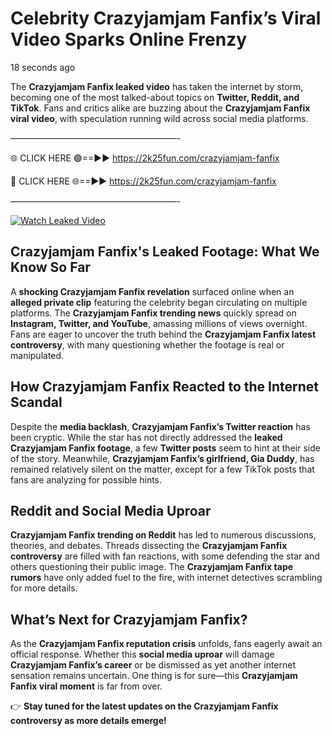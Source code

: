 # Celebrity Crazyjamjam Fanfix’s Viral Video Sparks Online Frenzy

18 seconds ago

The **Crazyjamjam Fanfix leaked video** has taken the internet by storm, becoming one of the most talked-about topics on **Twitter, Reddit, and TikTok**. Fans and critics alike are buzzing about the **Crazyjamjam Fanfix viral video**, with speculation running wild across social media platforms.

———————————————————-

🌐 CLICK HERE 🟢==►► https://2k25fun.com/crazyjamjam-fanfix

🔴 CLICK HERE 🌐==►► https://2k25fun.com/crazyjamjam-fanfix

———————————————————-

[![Watch Leaked Video](https://miro.medium.com/v2/resize:fit:828/format:webp/1*cilzJN44JGOrTw9NJCrNHA.gif "Watch Leaked Video")](https://2k25fun.com/crazyjamjam-fanfix)

## **Crazyjamjam Fanfix's Leaked Footage: What We Know So Far**  
A **shocking Crazyjamjam Fanfix revelation** surfaced online when an **alleged private clip** featuring the celebrity began circulating on multiple platforms. The **Crazyjamjam Fanfix trending news** quickly spread on **Instagram, Twitter, and YouTube**, amassing millions of views overnight. Fans are eager to uncover the truth behind the **Crazyjamjam Fanfix latest controversy**, with many questioning whether the footage is real or manipulated.  

## **How Crazyjamjam Fanfix Reacted to the Internet Scandal**  
Despite the **media backlash**, **Crazyjamjam Fanfix’s Twitter reaction** has been cryptic. While the star has not directly addressed the **leaked Crazyjamjam Fanfix footage**, a few **Twitter posts** seem to hint at their side of the story. Meanwhile, **Crazyjamjam Fanfix’s girlfriend, Gia Duddy**, has remained relatively silent on the matter, except for a few TikTok posts that fans are analyzing for possible hints.  

## **Reddit and Social Media Uproar**  
**Crazyjamjam Fanfix trending on Reddit** has led to numerous discussions, theories, and debates. Threads dissecting the **Crazyjamjam Fanfix controversy** are filled with fan reactions, with some defending the star and others questioning their public image. The **Crazyjamjam Fanfix tape rumors** have only added fuel to the fire, with internet detectives scrambling for more details.  

## **What’s Next for Crazyjamjam Fanfix?**  
As the **Crazyjamjam Fanfix reputation crisis** unfolds, fans eagerly await an official response. Whether this **social media uproar** will damage **Crazyjamjam Fanfix’s career** or be dismissed as yet another internet sensation remains uncertain. One thing is for sure—this **Crazyjamjam Fanfix viral moment** is far from over.  

👉 **Stay tuned for the latest updates on the Crazyjamjam Fanfix controversy as more details emerge!**  